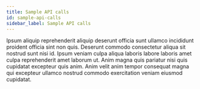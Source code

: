 ```yaml
---
title: Sample API calls
id: sample-api-calls
sidebar_label: Sample API calls
---
```


<!-- @part src="parts/sample-api-calls/h1-sample-api-calls-description.md" -->

Ipsum aliquip reprehenderit aliquip deserunt officia sunt ullamco incididunt proident officia sint non quis. Deserunt commodo consectetur aliqua sit nostrud sunt nisi id. Ipsum veniam culpa aliqua laboris labore laboris amet culpa reprehenderit amet laborum ut. Anim magna quis pariatur nisi quis cupidatat excepteur quis anim. Anim velit anim tempor consequat magna qui excepteur ullamco nostrud commodo exercitation veniam eiusmod cupidatat.
<!-- @/part -->

<!-- @part src="parts/sample-api-calls/h1-sample-api-calls-body.md" -->
<!-- Your content goes here, replacing this comment -->
<!-- @/part -->


